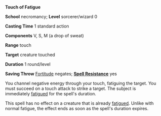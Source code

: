  **Touch of Fatigue**

**School** necromancy; **Level** sorcerer/wizard 0

**Casting Time** 1 standard action

**Components** V, S, M (a drop of sweat)

**Range** touch

**Target** creature touched

**Duration** 1 round/level

**Saving Throw** [Fortitude](../combat.md#_fortitude) negates; **[Spell Resistance](../glossary.md#_spell-resistance)** yes

You channel negative energy through your touch, fatiguing the target. You must succeed on a touch attack to strike a target. The subject is immediately [fatigued](../glossary.md#_fatigued) for the spell's duration.

This spell has no effect on a creature that is already [fatigued](../glossary.md#_fatigued). Unlike with normal fatigue, the effect ends as soon as the spell's duration expires.

